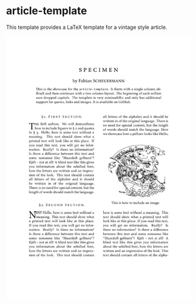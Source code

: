 # article-template

This template provides a LaTeX template for a vintage style article.

![specimen](https://github.com/fschmnn/article-template/blob/main/specimen.jpg)

